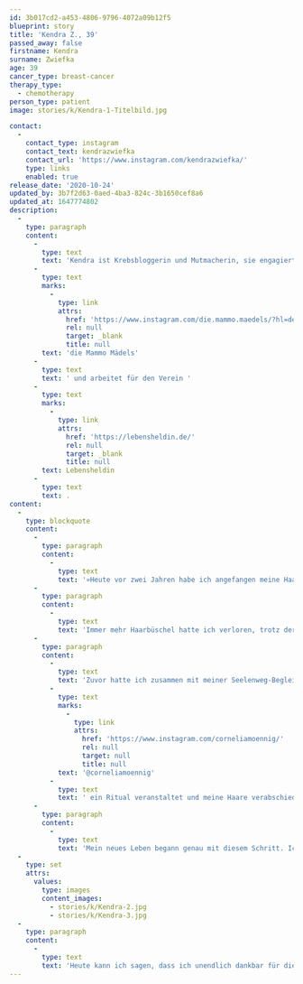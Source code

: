 ```yaml
---
id: 3b017cd2-a453-4806-9796-4072a09b12f5
blueprint: story
title: 'Kendra Z., 39'
passed_away: false
firstname: Kendra
surname: Zwiefka
age: 39
cancer_type: breast-cancer
therapy_type:
  - chemotherapy
person_type: patient
image: stories/k/Kendra-1-Titelbild.jpg

contact:
  -
    contact_type: instagram
    contact_text: kendrazwiefka
    contact_url: 'https://www.instagram.com/kendrazwiefka/'
    type: links
    enabled: true
release_date: '2020-10-24'
updated_by: 3b7f2d63-0aed-4ba3-824c-3b1650cef8a6
updated_at: 1647774802
description:
  -
    type: paragraph
    content:
      -
        type: text
        text: 'Kendra ist Krebsbloggerin und Mutmacherin, sie engagiert sich in ihrer Freizeit unter anderem für '
      -
        type: text
        marks:
          -
            type: link
            attrs:
              href: 'https://www.instagram.com/die.mammo.maedels/?hl=de'
              rel: null
              target: _blank
              title: null
        text: 'die Mammo Mädels'
      -
        type: text
        text: ' und arbeitet für den Verein '
      -
        type: text
        marks:
          -
            type: link
            attrs:
              href: 'https://lebensheldin.de/'
              rel: null
              target: _blank
              title: null
        text: Lebensheldin
      -
        type: text
        text: .
content:
  -
    type: blockquote
    content:
      -
        type: paragraph
        content:
          -
            type: text
            text: '»Heute vor zwei Jahren habe ich angefangen meine Haare zu verlieren. Es waren genau zwei Wochen nach der ersten Chemotherapie. Noch immer steigen mir Tränen in die Augen, wenn ich dieses Bild sehe. Ich habe so geweint, als die Haare fielen.'
      -
        type: paragraph
        content:
          -
            type: text
            text: 'Immer mehr Haarbüschel hatte ich verloren, trotz der kurzen Haare. Überall lagen sie – im Bett, im Waschbecken … Dann habe ich sie noch einmal hübsch gemacht: Noch einmal gekämmt, noch einmal geglättet und dann rief ich meinen Friseur an und wir sind zusammen zum Perücken-Studio gefahren.'
      -
        type: paragraph
        content:
          -
            type: text
            text: 'Zuvor hatte ich zusammen mit meiner Seelenweg-Begleiterin '
          -
            type: text
            marks:
              -
                type: link
                attrs:
                  href: 'https://www.instagram.com/corneliamoennig/'
                  rel: null
                  target: null
                  title: null
            text: '@corneliamoennig'
          -
            type: text
            text: ' ein Ritual veranstaltet und meine Haare verabschiedet. ›Deine Haare sind voller Krankheit und voller Chemos, voller trauriger Erinnerungen. Wenn Deine Haare fallen, dann fängt ein neuer Lebensabschnitt an.‹ – Und so war es auch.'
      -
        type: paragraph
        content:
          -
            type: text
            text: 'Mein neues Leben begann genau mit diesem Schritt. Ich traute mich ohne Haare einkaufen oder zur Fahrschule zu gehen. Die Perücke hatte ich vielleicht zwei Mal getragen. In genau dem Moment als ich mich das erste Mal mit diesem Bild im Spiegel erblickte, schaute ich bis auf meine Seele hinab. – Wer war diese wunderschöne Frau im Spiegel? Richtig: Das war ich, Kendra, so echt wie nie.'
  -
    type: set
    attrs:
      values:
        type: images
        content_images:
          - stories/k/Kendra-2.jpg
          - stories/k/Kendra-3.jpg
  -
    type: paragraph
    content:
      -
        type: text
        text: 'Heute kann ich sagen, dass ich unendlich dankbar für die Diagnose bin, denn zuvor hatte ich mich in meinem Leben verloren. Ich war nicht mehr ganz. Nach dem Tod von meiner Mama fehlte immer ein Stück von mir. Ich liebe meinen Mann und meine beiden Kinder, ich war erfolgreich, aber dennoch war ich nur Fassade und habe funktioniert. Erst die Diagnose hat mich zur Ruhe gezwungen und erst dann konnte ich den Weg durch meine Seelenweg-Begleiterin nach Hause finden: Zu meiner Seele. Ich habe mich zum ersten Mal in meinem Leben hundertprozentig akzeptiert.«'
---
```

